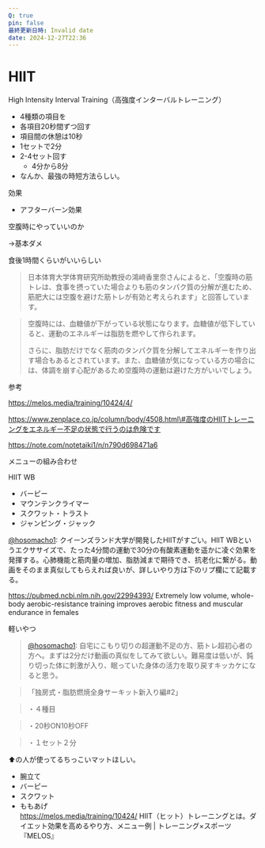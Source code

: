 ```yaml
---
Q: true
pin: false
最終更新日時: Invalid date
date: 2024-12-27T22:36
---
```

# HIIT

High Intensity Interval Training（高強度インターバルトレーニング）

- 4種類の項目を
- 各項目20秒間ずつ回す
- 項目間の休憩は10秒
- 1セットで2分
- 2-4セット回す
    - 4分から8分
- なんか、最強の時短方法らしい。

効果

- アフターバーン効果

空腹時にやっていいのか

→基本ダメ

食後1時間くらいがいいらしい

> 日本体育大学体育研究所助教授の鴻﨑香里奈さんによると、「空腹時の筋トレは、食事を摂っていた場合よりも筋のタンパク質の分解が進むため、筋肥大には空腹を避けた筋トレが有効と考えられます」と回答しています。

> 空腹時には、血糖値が下がっている状態になります。血糖値が低下していると、運動のエネルギーは脂肪を燃やして作られます。
> 
> さらに、脂肪だけでなく筋肉のタンパク質を分解してエネルギーを作り出す場合もあるとされています。また、血糖値が気になっている方の場合には、体調を崩す心配があるため空腹時の運動は避けた方がいいでしょう。

参考

https://melos.media/training/10424/4/

https://www.zenplace.co.jp/column/body/4508.html\#高強度のHIITトレーニングをエネルギー不足の状態で行うのは危険です

https://note.com/notetaiki1/n/n790d698471a6

メニューの組み合わせ

HIIT WB

- バーピー  
- マウンテンクライマー  
- スクワット・トラスト  
- ジャンピング・ジャック  
>  
[@hosomacho1](https://twitter.com/hosomacho1/status/1558690606817615872): クイーンズランド大学が開発したHIITがすごい。HIIT WBというエクササイズで、たった4分間の運動で30分の有酸素運動を遥かに凌ぐ効果を発揮する。心肺機能と筋肉量の増加、脂肪減まで期待でき、抗老化に繋がる。動画をそのまま真似してもらえれば良いが、詳しいやり方は下のリプ欄にて記載する。

https://pubmed.ncbi.nlm.nih.gov/22994393/ Extremely low volume, whole-body aerobic-resistance training improves aerobic fitness and muscular endurance in females

軽いやつ

>[@hosomacho1](https://twitter.com/hosomacho1/status/1248936857800290305): 自宅にこもり切りの超運動不足の方、筋トレ超初心者の方へ。まずは2分だけ動画の真似をしてみて欲しい。難易度は低いが、鈍り切った体に刺激が入り、眠っていた身体の活力を取り戻すキッカケになると思う。

>「独房式・脂肪燃焼全身サーキット新入り編\#2」

>・４種目

>・20秒ON10秒OFF

>・１セット２分

⬆の人が使ってるちっこいマットほしい。

- 腕立て
- バーピー
- スクワット
- ももあげ  
    https://melos.media/training/10424/ HIIT（ヒット）トレーニングとは。ダイエット効果を高めるやり方、メニュー例 | トレーニング×スポーツ『MELOS』